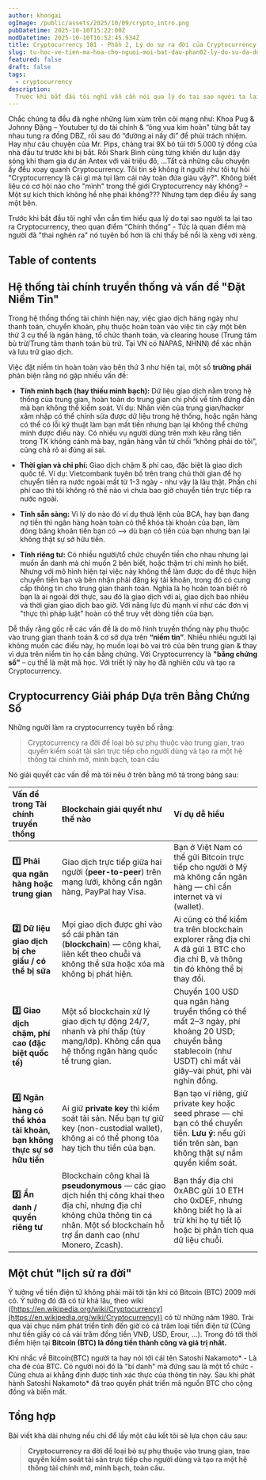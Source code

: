```yaml
---
author: khongai
ogImage: /public/assets/2025/10/09/crypto_intro.png
pubDatetime: 2025-10-10T15:22:00Z
modDatetime: 2025-10-10T16:52:45.934Z
title: Cryptocurrency 101 - Phần 2, Lý do sự ra đời của Cryptocurrency
slug: tu-hoc-ve-tien-ma-hoa-cho-nguoi-moi-bat-dau-phan02-ly-do-su-da-doi-cryptocurrency
featured: false
draft: false
tags:
  - cryptocurrency
description:
  Trước khi bắt đầu tôi nghĩ vẫn cần nói qua lý do tại sao người ta lại tạo ra Cryptocurrency theo quan điểm mà người làm crypto “Chính thống” hơn là chỉ thấy bề nổi là xèng với xèng.
---
```



Chắc chúng ta đều đã nghe những lùm xùm trên cõi mạng như: Khoa Pug & Johnny Đặng – Youtuber tự do tài chính & “ông vua kim hoàn” từng bắt tay nhau tung ra đồng DBZ, rồi sau đó “đường ai nấy đi” để phủi trách nhiệm. Hay như câu chuyện của Mr. Pips, chàng trai 9X bỏ túi tới 5.000 tỷ đồng của nhà đầu tư trước khi bị bắt. Rồi Shark Bình cũng từng khiến dư luận dậy sóng khi tham gia dự án Antex với vài triệu đô, ...Tất cả những câu chuyện ấy đều xoay quanh Cryptocurrency. Tôi tin sẽ không ít người như tôi tự hỏi "Cryptocurrency là cái gì mà tụi làm cái này toàn đứa giàu vậy?". Không biết liệu có cơ hội nào cho "mình" trong thế giới Cryptocurrency này không? – Một sự kích thích không hề nhẹ phải không??? Nhưng tạm dẹp điều ấy sang một bên.

Trước khi bắt đầu tôi nghĩ vẫn cần tìm hiểu qua lý do tại sao người ta lại tạo ra Cryptocurrency, theo quan điểm “Chính thống” - Tức  là quan điểm mà người đã "thai nghén ra" nó tuyên bố hơn là chỉ thấy bề nổi là xèng với xèng.


## Table of contents



## Hệ thống tài chính truyền thống và vấn đề "Đặt Niềm Tin"

Trong hệ thống thống tài chính hiện nay, việc giao dịch hàng ngày như thanh toán, chuyển khoản, phụ thuộc hoàn toàn vào việc tin cậy một bên thứ 3 cụ thể là ngân hàng, tổ chức thanh toán, và clearing house (Trung tâm bù trừ/Trung tâm thanh toán bù trừ. Tại VN có NAPAS, NHNN) để xác nhận và lưu trữ giao dịch.

Việc đặt niềm tin hoàn toàn vào bên thứ 3 như hiện tại, một số **trường phái** phản biện rằng nó gặp nhiều vấn đề:

* **Tính minh bạch (hay thiếu minh bạch):** Dữ liệu giao dịch nằm trong hệ thống của trung gian, hoàn toàn do trung gian chi phối về tính đứng đắn mà bạn không thể kiểm soát. Ví dụ: Nhân viên của trung gian/hacker xâm nhập có thể chỉnh sửa được dữ liệu trong hệ thống, hoặc ngân hàng có thể có lỗi kỹ thuật làm bạn mất tiền nhưng bạn lại không thể chứng minh được điều này. Có nhiều vụ người dùng trên mxh kêu rằng tiền trong TK không cánh mà bay, ngân hàng vẫn từ chối “không phải do tôi”, cũng chả rõ ai đúng ai sai.

* **Thời gian và chi phí:** Giao dịch chậm & phí cao, đặc biệt là giao dịch quốc tế. Ví dụ: Vietcombank tuyên bố trên trang chủ thời gian để họ chuyển tiền ra nước ngoài mất từ 1-3 ngày - như vậy là lâu thật. Phần chi phí cao thì tôi không rõ thế nào vì chưa bao giờ chuyển tiền trực tiếp ra nước ngoài.

* **Tính sẵn sàng:** Vì lý do nào đó ví dụ thưà lệnh của BCA, hay bạn đang nợ tiền thì ngân hàng hoàn toàn có thể khóa tài khoản của bạn, làm đóng băng khoản tiền bạn có –> dù bạn có tiền của bạn nhưng bạn lại không thật sự sở hữu tiền.

* **Tính riêng tư:** Có nhiều người/tổ chức chuyển tiền cho nhau nhưng lại muốn ẩn danh mà chỉ muốn 2 bên biết, hoặc thậm trí chỉ mình họ biết. Nhưng với mô hình hiện tại việc này không thể làm được do để thực hiện chuyển tiền bạn và bên nhận phải đăng ký tài khoản, trong đó có cung cấp thông tin cho trung gian thanh toán. Nghĩa là họ hoàn toàn biết rõ bạn là ai ngoài đời thực, sau đó là giao dịch với ai, giao dịch bao nhiêu và thời gian giao dịch bao giờ. Với năng lực đủ mạnh ví như các đơn vị "thực thi pháp luật" hoàn có thể truy vết dòng tiền của bạn.

Dễ thấy rằng gốc rễ các vấn đề là do mô hình truyền thống này phụ thuộc vào trung gian thanh toán & cơ sở dựa trên **“niềm tin”**. Nhiều nhiều người lại không muốn các điều này, họ muốn loại bỏ vai trò của bên trung gian & thay vì dựa trên niềm tin họ cần bằng chứng. Với Cryptocurrency là **"bằng chứng số"** – cụ thể là mật mã học. Với triết lý này họ đã nghiên cứu và tạo ra Cryptocurrency.

## Cryptocurrency Giải pháp Dựa trên Bằng Chứng Số

Những người làm ra cryptocurrency tuyên bố rằng: 

>Cryptocurrency ra đời để loại bỏ sự phụ thuộc vào trung gian, trao quyền kiểm soát tài sản trực tiếp cho người dùng và tạo ra một hệ thống tài chính mở, minh bạch, toàn cầu

Nó giải quyết các vấn đề mà tôi nêu ở trên bằng mô tả trong bảng sau:

| Vấn đề trong Tài chính truyền thống                                    | Blockchain giải quyết như thế nào                                                                                                                                                               | Ví dụ dễ hiểu                                                                                                                                                      |
| :--------------------------------------------------------------------- | :---------------------------------------------------------------------------------------------------------------------------------------------------------------------------------------------- | :----------------------------------------------------------------------------------------------------------------------------------------------------------------- |
| **1️⃣ Phải qua ngân hàng hoặc trung gian**                             | Giao dịch trực tiếp giữa hai người (**peer-to-peer**) trên mạng lưới, không cần ngân hàng, PayPal hay Visa.                                                                                     | Bạn ở Việt Nam có thể gửi Bitcoin trực tiếp cho người ở Mỹ mà không cần ngân hàng — chỉ cần internet và ví (wallet).                                               |
| **2️⃣ Dữ liệu giao dịch bị che giấu / có thể bị sửa**                  | Mọi giao dịch được ghi vào sổ cái phân tán (**blockchain**) — công khai, liên kết theo chuỗi và không thể sửa hoặc xóa mà không bị phát hiện.                                                   | Ai cũng có thể kiểm tra trên blockchain explorer rằng địa chỉ A đã gửi 1 BTC cho địa chỉ B, và thông tin đó không thể bị thay đổi.                                 |
| **3️⃣ Giao dịch chậm, phí cao (đặc biệt quốc tế)**                     | Một số blockchain xử lý giao dịch tự động 24/7, nhanh và phí thấp (tùy mạng/lớp). Không cần qua hệ thống ngân hàng quốc tế trung gian.                                                          | Chuyển 100 USD qua ngân hàng truyền thống có thể mất 2–3 ngày, phí khoảng 20 USD; chuyển bằng stablecoin (như USDT) chỉ mất vài giây–vài phút, phí vài nghìn đồng. |
| **4️⃣ Ngân hàng có thể khóa tài khoản, bạn không thực sự sở hữu tiền** | Ai giữ **private key** thì kiểm soát tài sản. Nếu bạn tự giữ key (non-custodial wallet), không ai có thể phong tỏa hay tịch thu tiền của bạn.                                                   | Bạn tạo ví riêng, giữ private key hoặc seed phrase — chỉ bạn có thể chuyển tiền. **Lưu ý:** nếu gửi tiền trên sàn, bạn không thật sự nắm quyền kiểm soát.          |
| **5️⃣ Ẩn danh / quyền riêng tư**                                       | Blockchain công khai là **pseudonymous** — các giao dịch hiển thị công khai theo địa chỉ, nhưng địa chỉ không chứa thông tin cá nhân. Một số blockchain hỗ trợ ẩn danh cao (như Monero, Zcash). | Bạn thấy địa chỉ 0xABC gửi 10 ETH cho 0xDEF, nhưng không biết họ là ai trừ khi họ tự tiết lộ hoặc bị phân tích qua dữ liệu chuỗi.                                  |


## Một chút "lịch sử ra đời"

Ý tưởng về tiền điện tử không phải mãi tới tận khi có Bitcoin (BTC) 2009 mới có. Ý tưởng đó đã có từ khá lâu, theo wiki ([https://en.wikipedia.org/wiki/Cryptocurrency](https://en.wikipedia.org/wiki/Cryptocurrency)) có từ những năm 1980. Trải qua vài chục năm phát triển tính đến giờ có cả trăm loại tiền điện tử (Cũng như tiền giấy có cả vài trăm đồng tiền VNĐ, USD, Erour, …). Trong đó tới thời điểm hiện tại **Bitcoin (BTC) là đồng tiền thành công và giá trị nhất.**

Khi nhắc về Bitcoin(BTC) người ta hay nói tới cái tên Satoshi Nakamoto* - Là cha đẻ của BTC. Có người nói đó là "bí danh" mà đứng sau là một tổ chức - Cũng chưa ai khẳng định được tính xác thực của thông tin này. Sau khi phát hành Satoshi Nakamoto* đã trao quyền phát triển mã nguồn BTC cho cộng đồng và biến mất.

## Tổng hợp

Bài viết khá dài nhưng nếu chỉ để lấy một câu kết tôi sẽ lựa chọn câu sau:

> **Cryptocurrency ra đời để loại bỏ sự phụ thuộc vào trung gian, trao quyền kiểm soát tài sản trực tiếp cho người dùng và tạo ra một hệ thống tài chính mở, minh bạch, toàn cầu.**